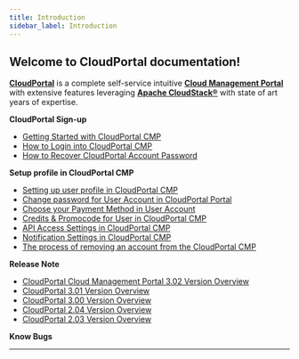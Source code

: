 ```yaml
---
title: Introduction
sidebar_label: Introduction
---
```

## Welcome to CloudPortal documentation!

[**CloudPortal**](https://www.CloudPortal.com/) is a complete self-service intuitive [**Cloud Management Portal**](https://www.CloudPortal.com/) with extensive features leveraging [**Apache CloudStack®**](https://youtu.be/nyV8oE3dfXs) with state of art years of expertise.

**CloudPortal Sign-up**
   - [Getting Started with CloudPortal CMP](./getstarted/Account-Signup#cmp)
   - [How to Login into CloudPortal CMP](./getstarted/Account-Signup#how-to-login-into-cloudportal-cmp)
   - [How to Recover CloudPortal Account Password](./getstarted/Account-Signup#how-to-recover-cloudportal-account-password)

**Setup profile in CloudPortal CMP**
  - [Setting up user profile in CloudPortal CMP](./getstarted/Setup-Profile#setting-up-user-profile-in-CloudPortal-cmp)
  - [Change password for User Account in CloudPortal Portal](./getstarted/Setup-Profile#change-password-for-user-account-in-CloudPortal-portal)
  - [Choose your Payment Method in User Account](./getstarted/Setup-Profile#choose--your-payment-method-in-user-account)
  - [Credits & Promocode for User in CloudPortal CMP](./getstarted/Setup-Profile#credits--promocode-for-user-in-CloudPortal-cmp)
  - [API Access Settings in CloudPortal CMP](./getstarted/Setup-Profile#api-access-settings-in-CloudPortal-cmp)
  - [Notification Settings in CloudPortal CMP](./getstarted/Setup-Profile#notification-settings-in-CloudPortal-cmp)
  - [The process of removing an account from the CloudPortal CMP](./getstarted/Setup-Profile#the-process-of-removing-an-account-from-the-CloudPortal-cmp)
  
  
**Release Note**
  - [CloudPortal Cloud Management Portal 3.02 Version Overview](./getstarted/Release-Notes#CloudPortal-cloud-management-portal-302-version-overview)
  - [CloudPortal 3.01 Version Overview](./getstarted/Release-Notes#CloudPortal-301-version-overview)
  - [CloudPortal 3.00 Version Overview](./getstarted/Release-Notes#CloudPortal-300-version-overview)
  - [CloudPortal 2.04 Version Overview](./getstarted/Release-Notes#CloudPortal-204-version-overview)
  - [CloudPortal 2.03 Version Overview](./getstarted/Release-Notes#CloudPortal-203-version-overview)

**Know Bugs**

-----------------------------










